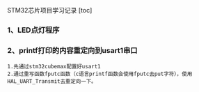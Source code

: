 STM32芯片项目学习记录
[toc]
### 1、LED点灯程序
### 2、printf打印的内容重定向到usart1串口
    1.先通过stm32cubemax配置好usart1
    2.通过重写函数fputc函数（c语言printf函数会使用fputc去put字符），使用HAL_UART_Transmit去重定向一下。
